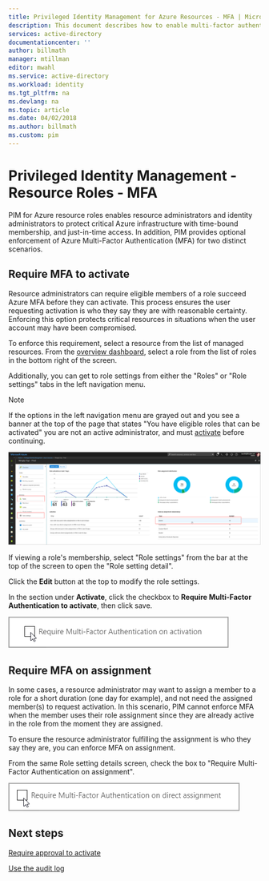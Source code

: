 ```yaml
---
title: Privileged Identity Management for Azure Resources - MFA | Microsoft Docs
description: This document describes how to enable multi-factor authentication for PIM resources.
services: active-directory
documentationcenter: ''
author: billmath
manager: mtillman
editor: mwahl
ms.service: active-directory
ms.workload: identity
ms.tgt_pltfrm: na
ms.devlang: na
ms.topic: article
ms.date: 04/02/2018
ms.author: billmath
ms.custom: pim
---
```


# Privileged Identity Management - Resource Roles - MFA

PIM for Azure resource roles enables resource administrators and identity administrators to protect critical Azure infrastructure with time-bound membership, and just-in-time access. In addition, PIM provides optional enforcement of Azure Multi-Factor Authentication (MFA) for two distinct scenarios.

## Require MFA to activate

Resource administrators can require eligible members of a role succeed Azure MFA before they can activate. This process ensures the user requesting activation is who they say they are with reasonable certainty. Enforcing this option protects critical resources in situations when the user account may have been compromised. 

To enforce this requirement, select a resource from the list of managed resources. From the [overview dashboard](pim-resource-roles-overview-dashboards.md), select a role from the list of roles in the bottom right of the screen.

Additionally, you can get to role settings from either the "Roles" or "Role settings" tabs in the left navigation menu.

>[!Note]
>If the options in the left navigation menu are grayed out and you see a banner at the top of the page that states "You have eligible roles that can be activated" you are not an active administrator, and must [activate](pim-resource-roles-activate-your-roles.md) before continuing.

![](media/azure-pim-resource-rbac/aadpim_rbac_manage_a_role_v2.png)

If viewing a role's membership, select "Role settings" from the bar at the top of the screen to open the "Role setting detail".

Click the **Edit** button at the top to modify the role settings.

In the section under **Activate**, click the checkbox to **Require Multi-Factor Authentication to activate**, then click save.

![](media/azure-pim-resource-rbac/aadpim_rbac_require_mfa.png)

## Require MFA on assignment

In some cases, a resource administrator may want to assign a member to a role for a short duration (one day for example), and not need the assigned member(s) to request activation. In this scenario, PIM cannot enforce MFA when the member uses their role assignment since they are already active in the role from the moment they are assigned.

To ensure the resource administrator fulfilling the assignment is who they say they are, you can enforce MFA on assignment.

From the same Role setting details screen, check the box to "Require Multi-Factor Authentication on assignment".

![](media/azure-pim-resource-rbac/aadpim_rbac_require_mfa_on_assignment.png)

## Next steps

[Require approval to activate](pim-resource-roles-approval-workflow.md)

[Use the audit log](pim-resource-roles-use-the-audit-log.md)



